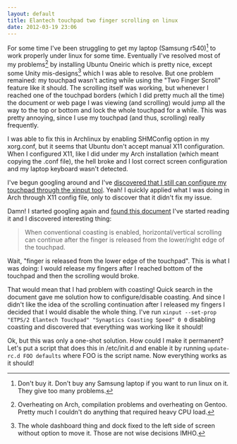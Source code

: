 ```yaml
---
layout: default
title: Elantech touchpad two finger scrolling on linux
date: 2012-03-19 23:06
---
```


For some time I've been struggling to get my laptop 
(Samsung r540)[^1] to work 
properly under linux for some time. Eventually I've resolved most of my 
problems[^2] by installing Ubuntu Oneiric which is pretty nice, 
except some Unity mis-designs[^3] which I was able to resolve. 
But one problem remained: 
my touchpad wasn't acting while using the "Two Finger Scroll" feature like it 
should. The scrolling itself was working, but whenever I reached one of the 
touchpad borders (which I did pretty much all the time) the document or web 
page I was viewing (and scrolling) would jump all the way to the top or bottom 
and lock the whole touchpad for a while. This was pretty annoying, since I use 
my touchpad (and thus, scrolling) really frequently.

I was able to fix this in Archlinux by enabling SHMConfig option in my 
xorg.conf, but it seems that Ubuntu don't accept manual X11 configuration. 
When I configured X11, like I did under my Arch installation (which meant 
copying the .conf file), the hell broke and I lost correct screen 
configuration and my laptop keyboard wasn't detected.

I've begun googling around and I've [discovered that I still can configure my 
touchpad through the xinput tool](http://askubuntu.com/questions/18576/vostro-3400-touchpad-multiple-gesture-and-two-finger-scrolling-not-working>). 
Yeah! I quickly applied what I was doing in Arch through X11 config file, only 
to discover that it didn't fix my issue.

Damn! I started googling again and [found this document](http://www.x.org/archive/X11R7.5/doc/man/man4/synaptics.4.html)
I've started reading it and I discovered interesting thing:

> When conventional coasting is enabled, horizontal/vertical scrolling can 
> continue after the finger is released from the lower/right edge of the touchpad.

Wait, "finger is released from the lower edge of the touchpad". This is what I 
was doing: I would release my fingers after I reached bottom of the touchpad 
and then the scrolling would broke.

That would mean that I had problem with coasting! Quick search in the document 
gave me solution how to configure/disable coasting. And since I didn't like 
the idea of the scrolling continuation after I released my fingers I decided 
that I would disable the whole thing. I've run
`xinput --set-prop "ETPS/2 Elantech Touchpad" "Synaptics Coasting Speed" 0 0`
disabling coasting and discovered that everything was working like it should!

Ok, but this was only a one-shot solution. How could I make it permanent? 
Let's put a script that does this in /etc/init.d and enable it by running 
`update-rc.d FOO defaults` where FOO is the script name. 
Now everything works as it should!

[^1]: Don't buy it. Don't buy any Samsung laptop if you want to 
run linux on it. They give too many problems.

[^2]: Overheating on Arch, compilation problems and overheating on 
Gentoo. Pretty much I couldn't do anything that required heavy CPU load.

[^3]: The whole dashboard thing and dock fixed to the left side 
of screen without option to move it. Those are not wise decisions IMHO.
